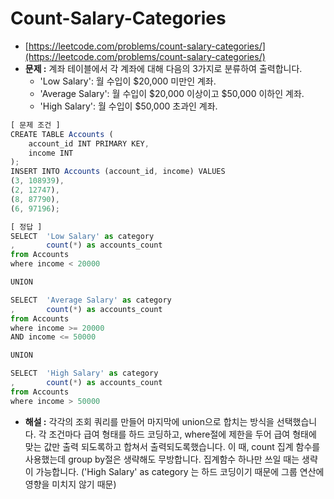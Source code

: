 # **Count-Salary-Categories**

- [https://leetcode.com/problems/count-salary-categories/](https://leetcode.com/problems/count-salary-categories/)
- **문제 :** 계좌 테이블에서 각 계좌에 대해 다음의 3가지로 분류하여 출력합니다.
  - 'Low Salary': 월 수입이 $20,000 미만인 계좌.
  - 'Average Salary': 월 수입이 $20,000 이상이고 $50,000 이하인 계좌.
  - 'High Salary': 월 수입이 $50,000 초과인 계좌.

```jsx
[ 문제 조건 ]
CREATE TABLE Accounts (
    account_id INT PRIMARY KEY,
    income INT
);
INSERT INTO Accounts (account_id, income) VALUES
(3, 108939),
(2, 12747),
(8, 87790),
(6, 97196);
```

```jsx
[ 정답 ]
SELECT  'Low Salary' as category
,		count(*) as accounts_count
from Accounts
where income < 20000

UNION

SELECT  'Average Salary' as category
,		count(*) as accounts_count
from Accounts
where income >= 20000
AND income <= 50000

UNION

SELECT  'High Salary' as category
,		count(*) as accounts_count
from Accounts
where income > 50000
```

- **해설 :** 각각의 조회 쿼리를 만들어 마지막에 union으로 합치는 방식을 선택했습니다. 각 조건마다 급여 형태를 하드 코딩하고, where절에 제한을 두어 급여 형태에 맞는 값만 출력 되도록하고 합쳐서 출력되도록했습니다. 이 때, count 집계 함수를 사용했는데 group by절은 생략해도 무방합니다. 집계함수 하나만 쓰일 때는 생략이 가능합니다. ('High Salary' as category 는 하드 코딩이기 때문에 그룹 연산에 영향을 미치지 않기 때문)

